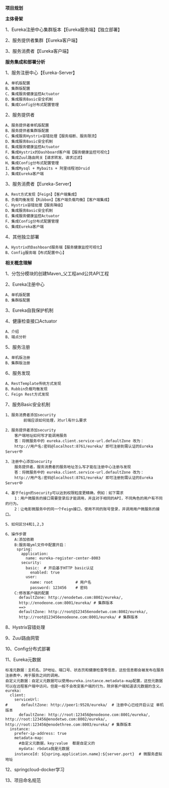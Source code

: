 ****项目规划****

**************************主体骨架**************************

1、Eureka注册中心集群版本【Eureka服务端】【独立部署】

2、服务提供者集群【Eureka客户端】

3、服务消费者【Eureka客户端】

**********************服务集成和部署分析**********************

1、服务注册中心【Eureka-Server】

    A、单机版配置
    B、集群版配置
    C、集成服务健康监控Actuator
    D、集成服务Basic安全机制
    E、集成Config分布式配置管理
   
2、服务提供者

    A、服务提供者单机版配置
    B、服务提供者集群版配置
    C、集成服务Hystrix容错处理【服务熔断、服务限流】
    D、集成服务Basic安全机制
    E、集成服务健康监控Actuator
    F、集成Hystrix的Dashboard客户端【服务健康监控可视化】
    G、集成Zuul路由网关【请求转发、请求过滤】
    H、集成Config分布式配置管理
    I、集成Mysql + Mybaits + 阿里线程池Druid
    J、集成Eureka客户端

3、服务消费者【Eureka-Server】

    A、Rest方式发现【Feign】【客户端集成】
    B、负载均衡发现【Ribbon】【客户端负载均衡】【客户端集成】
    C、Hystrix容错处理【服务降级】
    D、集成服务Basic安全机制
    E、集成服务健康监控Actuator
    F、集成Config分布式配置管理
    G、集成Eureka客户端

4、其他独立部署

    A、Hystrix的Dashboard服务端【服务健康监控可视化】
    B、Config服务端【布式配置中心】

**********************相关概念理解**********************

1、分包分模块的创建Maven_父工程and公共API工程

2、Eureka注册中心

    A、单机版配置
    B、集群版配置

3、Eureka自我保护机制

4、健康检查接口Actuator
    
    A、介绍
    B、端点分析

5、服务注册

    A、单机版注册
    B、集群版注册

6、服务发现

    A、RestTemplate传统方式发现
    B、Rubbin负载均衡发现
    C、Feign Rest方式发现

7、服务Basic安全机制

    1、服务消费者添加security
            前端应该如何处理，对url有什么要求
            
    2、服务提供者添加security
        客户端地址如何写才能调用服务
        答：将微服务中的 eureka.client.service-url.defaultZone 改为：
        http://用户名:密码@localhost:8761/eureka/ 即可注册到需认证的Eureka Server中
        
    3、注册中心添加security
        服务提供者，服务消费者的服务地址怎么写才能在注册中心注册与发现
        答：将微服务中的 eureka.client.service-url.defaultZone 改为：
        http://用户名:密码@localhost:8761/eureka/ 即可注册到需认证的Eureka Server中
    
    4、基于feign的security可以达到权限粒度更精确，例如：如下需求
        1：用户微服务的接口需要登录后才能调用，并且对于相同的API，不同角色的用户有不同的行为。
        2：让电影微服务中的同一个Feign接口，使用不同的账号登录，并调用用户微服务的接口。
    
    5、如何区分4和1,2,3
    
    6、操作步骤
        A:添加依赖
        B:服务端yml文件中配置开启：
         spring:
           application:
             name: eureka-register-center-8003
           security:
             basic:  # 开启基于HTTP basic认证
               enabled: true
             user:
               name: root          # 用户名
               password: 123456    # 密码
        C:修改客户端的配置
          defaultZone: http://enodetwo.com:8002/eureka/, 
          http://enodeone.com:8001/eureka/ # 集群版本
          ==>
          defaultZone: http://root@123456enodetwo.com:8002/eureka/, 
          http://root@123456enodeone.com:8001/eureka/ # 集群版本

8、Hystrix容错处理

9、Zuul路由网管

10、Config分布式部署

11、Eureka元数据

    标准元数据：主机名、IP地址、端口号、状态页和健康检查等信息，这些信息都会被发布在服务注册表中，用于服务之间的调用。
    自定义元数据：自定义元数据可以使用eureka.instance.metadata-map配置，这些元数据可以在远程客户端中访问，但是一般不会改变客户端的行为，除非客户端知道该元数据的含义。
    eureka:
      client:
        serviceUrl:
    #      defaultZone: http://peer1:9528/eureka/  # 注册中心已经开启认证 单机版本
          defaultZone: http://root:123456@enodeone.com:8001/eureka/, http://root:123456@enodetwo.com:8002/eureka/, http://root:123456@enodethree.com:8003/eureka/ # 集群版本
      instance:
        prefer-ip-address: true
        metadata-map:
          #自定义元数据，key:value  都是自定义的
          mydata: rbdata我是元数据
        instanceId: ${spring.application.name}:${server.port}  # 微服务虚拟地址

12、springcloud-docker学习

13、项目命名规范


